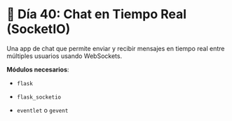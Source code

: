 # 📘 Día 40: Chat en Tiempo Real (SocketIO)

Una app de chat que permite enviar y recibir mensajes en tiempo real entre múltiples usuarios usando WebSockets.

**Módulos necesarios**:

- `flask`

- `flask_socketio`

- `eventlet` o `gevent`